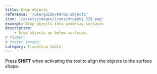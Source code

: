 ```yaml
---
title: Drop objects
reference: '/userguide/#drop-objects'
icon: '/assets/images/icons/dropObj_128.png'
excerpt: Drop objects into underlay surfaces
description:
    - Drop objects on below surfaces.
# footer:
# footer_images:
category: Transform tools
---
```


Press **SHIFT** when activating the tool to align the objects to the surface shape.

